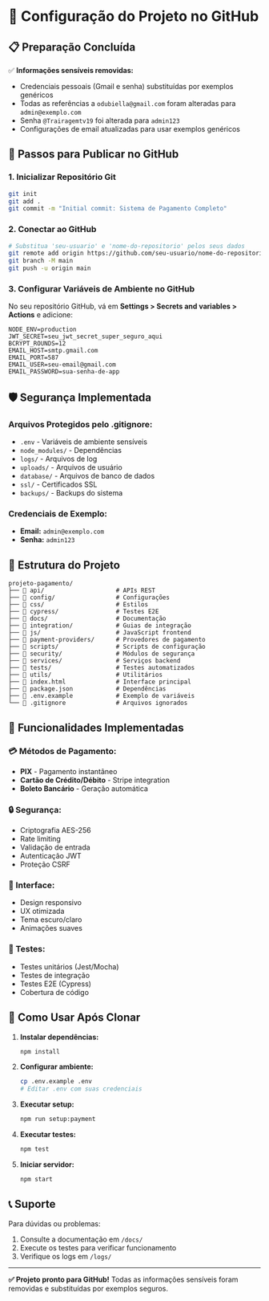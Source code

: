 # 🚀 Configuração do Projeto no GitHub

## 📋 Preparação Concluída

✅ **Informações sensíveis removidas:**
- Credenciais pessoais (Gmail e senha) substituídas por exemplos genéricos
- Todas as referências a `odubiella@gmail.com` foram alteradas para `admin@exemplo.com`
- Senha `@Trairagemtv19` foi alterada para `admin123`
- Configurações de email atualizadas para usar exemplos genéricos

## 🔧 Passos para Publicar no GitHub

### 1. Inicializar Repositório Git
```bash
git init
git add .
git commit -m "Initial commit: Sistema de Pagamento Completo"
```

### 2. Conectar ao GitHub
```bash
# Substitua 'seu-usuario' e 'nome-do-repositorio' pelos seus dados
git remote add origin https://github.com/seu-usuario/nome-do-repositorio.git
git branch -M main
git push -u origin main
```

### 3. Configurar Variáveis de Ambiente no GitHub
No seu repositório GitHub, vá em **Settings > Secrets and variables > Actions** e adicione:

```
NODE_ENV=production
JWT_SECRET=seu_jwt_secret_super_seguro_aqui
BCRYPT_ROUNDS=12
EMAIL_HOST=smtp.gmail.com
EMAIL_PORT=587
EMAIL_USER=seu-email@gmail.com
EMAIL_PASSWORD=sua-senha-de-app
```

## 🛡️ Segurança Implementada

### Arquivos Protegidos pelo .gitignore:
- `.env` - Variáveis de ambiente sensíveis
- `node_modules/` - Dependências
- `logs/` - Arquivos de log
- `uploads/` - Arquivos de usuário
- `database/` - Arquivos de banco de dados
- `ssl/` - Certificados SSL
- `backups/` - Backups do sistema

### Credenciais de Exemplo:
- **Email:** `admin@exemplo.com`
- **Senha:** `admin123`

## 📁 Estrutura do Projeto

```
projeto-pagamento/
├── 📂 api/                    # APIs REST
├── 📂 config/                 # Configurações
├── 📂 css/                    # Estilos
├── 📂 cypress/                # Testes E2E
├── 📂 docs/                   # Documentação
├── 📂 integration/            # Guias de integração
├── 📂 js/                     # JavaScript frontend
├── 📂 payment-providers/      # Provedores de pagamento
├── 📂 scripts/                # Scripts de configuração
├── 📂 security/               # Módulos de segurança
├── 📂 services/               # Serviços backend
├── 📂 tests/                  # Testes automatizados
├── 📂 utils/                  # Utilitários
├── 📄 index.html              # Interface principal
├── 📄 package.json            # Dependências
├── 📄 .env.example            # Exemplo de variáveis
└── 📄 .gitignore              # Arquivos ignorados
```

## 🎯 Funcionalidades Implementadas

### 💳 Métodos de Pagamento:
- **PIX** - Pagamento instantâneo
- **Cartão de Crédito/Débito** - Stripe integration
- **Boleto Bancário** - Geração automática

### 🔒 Segurança:
- Criptografia AES-256
- Rate limiting
- Validação de entrada
- Autenticação JWT
- Proteção CSRF

### 🎨 Interface:
- Design responsivo
- UX otimizada
- Tema escuro/claro
- Animações suaves

### 🧪 Testes:
- Testes unitários (Jest/Mocha)
- Testes de integração
- Testes E2E (Cypress)
- Cobertura de código

## 🚀 Como Usar Após Clonar

1. **Instalar dependências:**
   ```bash
   npm install
   ```

2. **Configurar ambiente:**
   ```bash
   cp .env.example .env
   # Editar .env com suas credenciais
   ```

3. **Executar setup:**
   ```bash
   npm run setup:payment
   ```

4. **Executar testes:**
   ```bash
   npm test
   ```

5. **Iniciar servidor:**
   ```bash
   npm start
   ```

## 📞 Suporte

Para dúvidas ou problemas:
1. Consulte a documentação em `/docs/`
2. Execute os testes para verificar funcionamento
3. Verifique os logs em `/logs/`

---

**✅ Projeto pronto para GitHub!** 
Todas as informações sensíveis foram removidas e substituídas por exemplos seguros.